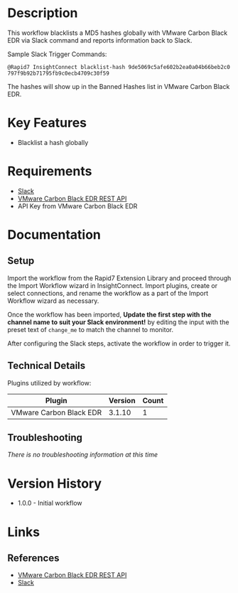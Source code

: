 # Description

This workflow blacklists a MD5 hashes globally with VMware Carbon Black EDR via Slack command and reports information back to Slack.

Sample Slack Trigger Commands:

`@Rapid7 InsightConnect blacklist-hash 9de5069c5afe602b2ea0a04b66beb2c0 797f9b92b71795fb9c0ecb4709c30f59`

The hashes will show up in the Banned Hashes list in VMware Carbon Black EDR.

# Key Features

* Blacklist a hash globally

# Requirements

* [Slack](https://insightconnect.help.rapid7.com/docs/configure-slack-for-chatops)
* [VMware Carbon Black EDR REST API](https://developer.carbonblack.com/guide/enterprise-response/)
* API Key from VMware Carbon Black EDR

# Documentation

## Setup

Import the workflow from the Rapid7 Extension Library and proceed through the Import Workflow wizard in InsightConnect. Import plugins, create or select connections, and rename the workflow as a part of the Import Workflow wizard as necessary.

Once the workflow has been imported, **Update the first step with the channel name to suit your Slack environment!** by editing the input with the preset text of `change_me` to match the channel to monitor.

After configuring the Slack steps, activate the workflow in order to trigger it.
 
## Technical Details

Plugins utilized by workflow:

|Plugin|Version|Count|
|----|----|--------|
|VMware Carbon Black EDR|3.1.10|1|

## Troubleshooting

_There is no troubleshooting information at this time_

# Version History

* 1.0.0 - Initial workflow

# Links

## References

* [VMware Carbon Black EDR REST API](https://developer.carbonblack.com/guide/enterprise-response/)
* [Slack](https://slack.com)
